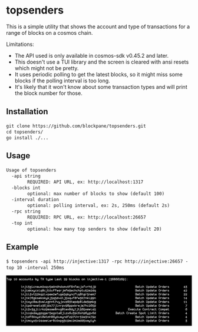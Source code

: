# topsenders

This is a simple utility that shows the account and type of transactions for a range of blocks on a cosmos chain.

Limitations:

* The API used is only available in cosmos-sdk v0.45.2 and later.
* This doesn't use a TUI library and the screen is cleared with ansi resets which might not be pretty.
* It uses periodic polling to get the latest blocks, so it might miss some blocks if the polling interval is too long.
* It's likely that it won't know about some transaction types and will print the block number for those.

## Installation

```
git clone https://github.com/blockpane/topsenders.git
cd topsenders/
go install ./...
```

## Usage

```
Usage of topsenders
  -api string
    	REQUIRED: API URL, ex: http://localhost:1317
  -blocks int
    	optional: max number of blocks to show (default 100)
  -interval duration
    	optional: polling interval, ex: 2s, 250ms (default 2s)
  -rpc string
    	REQUIRED: RPC URL, ex: http://localhost:26657
  -top int
    	optional: how many top senders to show (default 20)
```

## Example

`$ topsenders -api http://injective:1317 -rpc http://injective:26657 -top 10 -interval 250ms`

![screen shot](doc/example.png)
